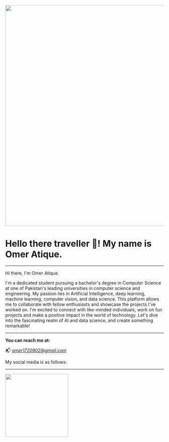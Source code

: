 <div id="header1" align="center">
  <img src="https://github.com/mayankchaudhary26/Cool-Readme-ideas/blob/master/data/productive.gif" width="700"/>
</div>

<h1>Hello there traveller 🖖! My name is Omer Atique.</h1>

<hr class="solid">
Hi there, I'm Omer Atique.

I'm a dedicated student pursuing a bachelor's degree in Computer Science at one of Pakistan's leading universities in computer science and engineering. My passion lies in Artificial Intelligence, deep learning, machine learning, computer vision, and data science. This platform allows me to collaborate with fellow enthusiasts and showcase the projects I've worked on. I'm excited to connect with like-minded individuals, work on fun projects and make a positive impact in the world of technology. Let's dive into the fascinating realm of AI and data science, and create something remarkable! 

<hr class="solid">

<strong>You can reach me at:</strong>

📬 <em>omer1720902@gmail.com</em>

My social media is as follows:

<hr class="solid">
<div id="header" align="left">
  <img src="https://media.giphy.com/media/Ll22OhMLAlVDb8UQWe/giphy.gif" width="200"/>
</div>
